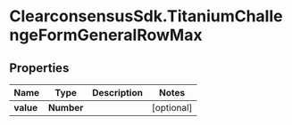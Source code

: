 # ClearconsensusSdk.TitaniumChallengeFormGeneralRowMax

## Properties

Name | Type | Description | Notes
------------ | ------------- | ------------- | -------------
**value** | **Number** |  | [optional] 


